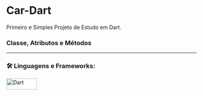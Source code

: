 # Car-Dart
Primeiro e Simples Projeto de Estudo em Dart.<br>
### Classe, Atributos e Métodos

---

### 🛠 Linguagens e Frameworks:
<div>
  <img src="https://img.shields.io/badge/dart-%230175C2.svg?style=for-the-badge&logo=dart&logoColor=white" title="Dart" alt="Dart" width="80" height="30"/>&nbsp;
</div>
